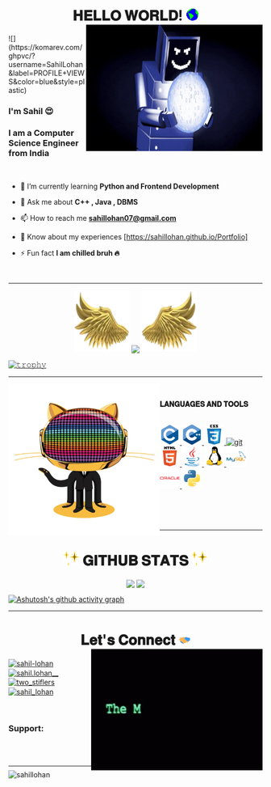 <!-- intro hello world -->
<h1 align="center">
𝐇𝐄𝐋𝐋𝐎 𝐖𝐎𝐑𝐋𝐃! <img src="GIF/Earth.gif" width="24px">
  
<img src= "WEBP/robo_world.webp" height="250px" width="350px" align="right">
</h1>
![](https://komarev.com/ghpvc/?username=SahilLohan&label=PROFILE+VIEWS&color=blue&style=plastic)
<br>
<h3 align="left">I'm Sahil 😍</h3>
<h3 align="left">I am a Computer Science Engineer from India</h3>
<!-- <img align="center" width="370" height="300"src="https://github.com/SahilLohan/Sahil-Lohan/blob/main/pngwing.com.png" alt="Coding"> -->
<br>
<!--<p align="left"> <img src="https://komarev.com/ghpvc/?username=sahillohan&label=Profile%20views&color=0e75b6&style=flat" alt="sahillohan" /> </p> -->



- 🌱 I’m currently learning **Python and Frontend Development**

- 💬 Ask me about **C++ , Java , DBMS**

- 📫 How to reach me **sahillohan07@gmail.com**

- 📄 Know about my experiences [https://sahillohan.github.io/Portfolio]

- ⚡ Fun fact **I am chilled bruh 🔥**

<br>

<hr>

<!-- streak and trophies -->
<p align="center">
  <img height="120" width="110" src="WEBP/left.webp">
  <img align="center" src="https://github-readme-streak-stats.herokuapp.com/?user=SahilLohan&theme=dark&hide_border=true"/>
<!--   [![GitHub Streak](https://streak-stats.demolab.com/?user=DenverCoder1)](https://git.io/streak-stats) -->
  <img height="120" width="110" src="WEBP/right.webp">
</p>

[![𝚝𝚛𝚘𝚙𝚑𝚢](https://github-profile-trophy.vercel.app/?username=SahilLohan&column=8&margin-w=35&margin-h=35&no-bg=true&no-frame=true&theme=radical)](https://github.com/SahilLohan)
<br>

<hr>

<!-- tools and github giant logo -->
<img align="left" height="300" width="300" alt="𝙶𝙸𝙵" src="WEBP/gold_cat.webp">
<br/>

**𝐋𝐀𝐍𝐆𝐔𝐀𝐆𝐄𝐒 𝐀𝐍𝐃 𝐓𝐎𝐎𝐋𝐒**
<br/>
<br/>
<p align="left"> <a href="https://www.cprogramming.com/" target="_blank" rel="noreferrer"> <img src="https://raw.githubusercontent.com/devicons/devicon/master/icons/c/c-original.svg" alt="c" width="40" height="40"/> </a> <a href="https://www.w3schools.com/cpp/" target="_blank" rel="noreferrer"> <img src="https://raw.githubusercontent.com/devicons/devicon/master/icons/cplusplus/cplusplus-original.svg" alt="cplusplus" width="40" height="40"/> </a> <a href="https://www.w3schools.com/css/" target="_blank" rel="noreferrer"> <img src="https://raw.githubusercontent.com/devicons/devicon/master/icons/css3/css3-original-wordmark.svg" alt="css3" width="40" height="40"/> </a> <a href="https://git-scm.com/" target="_blank" rel="noreferrer"> <img src="https://www.vectorlogo.zone/logos/git-scm/git-scm-icon.svg" alt="git" width="40" height="40"/> </a> <a href="https://www.w3.org/html/" target="_blank" rel="noreferrer"> <img src="https://raw.githubusercontent.com/devicons/devicon/master/icons/html5/html5-original-wordmark.svg" alt="html5" width="40" height="40"/> </a> <a href="https://www.java.com" target="_blank" rel="noreferrer"> <img src="https://raw.githubusercontent.com/devicons/devicon/master/icons/java/java-original.svg" alt="java" width="40" height="40"/> </a> <a href="https://www.linux.org/" target="_blank" rel="noreferrer"> <img src="https://raw.githubusercontent.com/devicons/devicon/master/icons/linux/linux-original.svg" alt="linux" width="40" height="40"/> </a> <a href="https://www.mysql.com/" target="_blank" rel="noreferrer"> <img src="https://raw.githubusercontent.com/devicons/devicon/master/icons/mysql/mysql-original-wordmark.svg" alt="mysql" width="40" height="40"/> </a> <a href="https://www.oracle.com/" target="_blank" rel="noreferrer"> <img src="https://raw.githubusercontent.com/devicons/devicon/master/icons/oracle/oracle-original.svg" alt="oracle" width="40" height="40"/> </a> <a href="https://www.python.org" target="_blank" rel="noreferrer"> <img src="https://raw.githubusercontent.com/devicons/devicon/master/icons/python/python-original.svg" alt="python" width="40" height="40"/> </a> </p>

<br/>
<br/>
<br/>

<hr>

<!-- github stats and graph -->
<h1 align="center">
<img height="30"src="GIF/sparkling-stars.gif"> 𝐆𝐈𝐓𝐇𝐔𝐁 𝐒𝐓𝐀𝐓𝐒 <img height="30"src="GIF/sparkling-stars.gif">
</h1>

<p align="center">
    <img align="center" src="https://github-readme-stats.vercel.app/api?username=SahilLohan&show_icons=true&hide_border=true&title_color=94b4a4&amp&icon_color=FFFFFF&amp&text_color=FFFFFF&amp&bg_color=000000&count_private=true&include_all_commits=true"/>
<!--   most used langs table -->
    <img align="center" width="300px" src="https://github-readme-stats.vercel.app/api/top-langs/?username=SahilLOhan&text_color=FFFFFF&bg_color=000000&title_color=94b4a4&langs_count=15&layout=compact&hide_border=true" />
</p>

[![Ashutosh's github activity graph](https://github-readme-activity-graph.cyclic.app/graph?username=SahilLohan&bg_color=000000&color=9e4c98&line=9e4c98&point=2a2828&area=true&hide_border=true)](https://github.com/ashutosh00710/github-readme-activity-graph)

<hr>

<!-- connect section -->
<h1 align="center">
𝐋𝐞𝐭'𝐬 𝐂𝐨𝐧𝐧𝐞𝐜𝐭 <img src="GIF/Handshake.gif" width="24px">
<img src= "WEBP/the_matrix_has_you.webp" height="240px" width="340px" align="right">
</h1>
<p align="left">
<a href="https://linkedin.com/in/sahil-lohan" target="blank"><img align="center" src="https://raw.githubusercontent.com/rahuldkjain/github-profile-readme-generator/master/src/images/icons/Social/linked-in-alt.svg" alt="sahil-lohan" height="30" width="40" /></a>
<a href="https://instagram.com/sahil.lohan__" target="blank"><img align="center" src="https://raw.githubusercontent.com/rahuldkjain/github-profile-readme-generator/master/src/images/icons/Social/instagram.svg" alt="sahil.lohan__" height="30" width="40" /></a>
<a href="https://www.hackerrank.com/two_stiflers" target="blank"><img align="center" src="https://raw.githubusercontent.com/rahuldkjain/github-profile-readme-generator/master/src/images/icons/Social/hackerrank.svg" alt="two_stiflers" height="30" width="40" /></a>
<a href="https://www.leetcode.com/sahil_lohan" target="blank"><img align="center" src="https://raw.githubusercontent.com/rahuldkjain/github-profile-readme-generator/master/src/images/icons/Social/leet-code.svg" alt="sahil_lohan" height="30" width="40" /></a>
</p>
<br/>

<h3 align="left">Support:</h3>
<p><a href="https://www.buymeacoffee.com/sahillohan"> <img align="left" src="https://cdn.buymeacoffee.com/buttons/v2/default-yellow.png" height="50" width="210" alt="sahillohan" /></a></p>

<br><br>
<!-- <p><img align="center" src="https://github-readme-stats.vercel.app/api/top-langs?username=sahillohan&show_icons=true&locale=en&layout=compact" alt="sahillohan" /></p><br><br>

<p>&nbsp;<img align="center" src="https://github-readme-stats.vercel.app/api?username=sahillohan&show_icons=true&locale=en" alt="sahillohan" /></p>
<br>

<p><img align="center" src="https://github-readme-streak-stats.herokuapp.com/?user=sahillohan&" alt="sahillohan" /></p>

<br/> -->

<hr>


